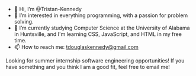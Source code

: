 - 👋 Hi, I’m @Tristan-Kennedy
- 👀 I’m interested in everything programming, with a passion for problem solving.
- 🌱 I’m currently studying Computer Science at the University of Alabama in Huntsville, and I'm learning CSS, JavaScript, and HTML in my free time.
- 📫 How to reach me: tdouglaskennedy@gmail.com

Looking for summer internship software engineering opportunities! If you have something and you think I am a good fit, feel free to email me!

<!---
Tdkenn/Tdkenn is a ✨ special ✨ repository because its `README.md` (this file) appears on your GitHub profile.
You can click the Preview link to take a look at your changes.
--->

